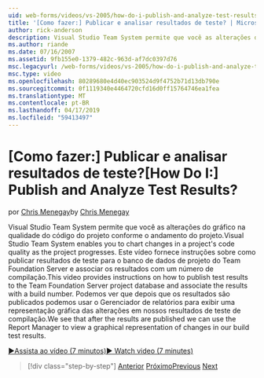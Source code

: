 ```yaml
---
uid: web-forms/videos/vs-2005/how-do-i-publish-and-analyze-test-results
title: '[Como fazer:] Publicar e analisar resultados de teste? | Microsoft Docs'
author: rick-anderson
description: Visual Studio Team System permite que você as alterações do gráfico na qualidade do código do projeto conforme o andamento do projeto. Este vídeo fornece instruções sobre como publ....
ms.author: riande
ms.date: 07/16/2007
ms.assetid: 9fb155e0-1379-482c-963d-af7dc0397d76
msc.legacyurl: /web-forms/videos/vs-2005/how-do-i-publish-and-analyze-test-results
msc.type: video
ms.openlocfilehash: 80289680e4d40ec903524d9f4752b71d13db790e
ms.sourcegitcommit: 0f1119340e4464720cfd16d0ff15764746ea1fea
ms.translationtype: MT
ms.contentlocale: pt-BR
ms.lasthandoff: 04/17/2019
ms.locfileid: "59413497"
---
```

# <a name="how-do-i-publish-and-analyze-test-results"></a><span data-ttu-id="1cbe0-105">[Como fazer:] Publicar e analisar resultados de teste?</span><span class="sxs-lookup"><span data-stu-id="1cbe0-105">[How Do I:] Publish and Analyze Test Results?</span></span>

<span data-ttu-id="1cbe0-106">por [Chris Menegay](https://twitter.com/CMenegay)</span><span class="sxs-lookup"><span data-stu-id="1cbe0-106">by [Chris Menegay](https://twitter.com/CMenegay)</span></span>

<span data-ttu-id="1cbe0-107">Visual Studio Team System permite que você as alterações do gráfico na qualidade do código do projeto conforme o andamento do projeto.</span><span class="sxs-lookup"><span data-stu-id="1cbe0-107">Visual Studio Team System enables you to chart changes in a project's code quality as the project progresses.</span></span> <span data-ttu-id="1cbe0-108">Este vídeo fornece instruções sobre como publicar resultados de teste para o banco de dados de projeto do Team Foundation Server e associar os resultados com um número de compilação.</span><span class="sxs-lookup"><span data-stu-id="1cbe0-108">This video provides instructions on how to publish test results to the Team Foundation Server project database and associate the results with a build number.</span></span> <span data-ttu-id="1cbe0-109">Podemos ver que depois que os resultados são publicados podemos usar o Gerenciador de relatórios para exibir uma representação gráfica das alterações em nossos resultados de teste de compilação.</span><span class="sxs-lookup"><span data-stu-id="1cbe0-109">We see that after the results are published we can use the Report Manager to view a graphical representation of changes in our build test results.</span></span>

[<span data-ttu-id="1cbe0-110">&#9654;Assista ao vídeo (7 minutos)</span><span class="sxs-lookup"><span data-stu-id="1cbe0-110">&#9654; Watch video (7 minutes)</span></span>](https://channel9.msdn.com/Blogs/ASP-NET-Site-Videos/how-do-i-publish-and-analyze-test-results)

> [!div class="step-by-step"]
> <span data-ttu-id="1cbe0-111">[Anterior](how-do-i-use-generic-tests.md)
> [Próximo](how-do-i-discover-application-changes-prior-to-deployment.md)</span><span class="sxs-lookup"><span data-stu-id="1cbe0-111">[Previous](how-do-i-use-generic-tests.md)
[Next](how-do-i-discover-application-changes-prior-to-deployment.md)</span></span>
